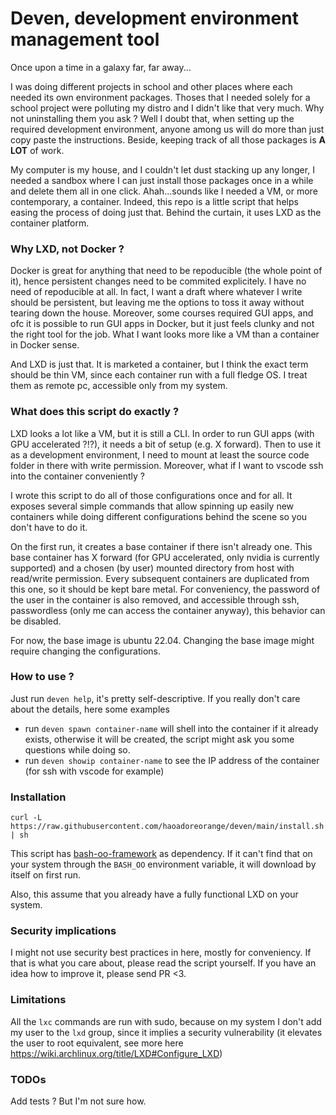# Deven, development environment management tool

Once upon a time in a galaxy far, far away...

I was doing different projects in school and other places where each needed its
own environment packages. Thoses that I needed solely for a school project were
polluting my distro and I didn't like that very much. Why not uninstalling them
you ask ? Well I doubt that, when setting up the required development
environment, anyone among us will do more than just copy paste the instructions.
Beside, keeping track of all those packages is **A LOT** of work.

My computer is my house, and I couldn't let dust stacking up any longer, I
needed a sandbox where I can just install those packages once in a while and
delete them all in one click. Ahah...sounds like I needed a VM, or more
contemporary, a container. Indeed, this repo is a little script that helps
easing the process of doing just that. Behind the curtain, it uses LXD as the
container platform.

### Why LXD, not Docker ?

Docker is great for anything that need to be repoducible (the whole point of
it), hence persistent changes need to be commited explicitely. I have no need of
repoducible at all. In fact, I want a draft where whatever I write should be
persistent, but leaving me the options to toss it away without tearing down the
house. Moreover, some courses required GUI apps, and ofc it is possible to run
GUI apps in Docker, but it just feels clunky and not the right tool for the job.
What I want looks more like a VM than a container in Docker sense.

And LXD is just that. It is marketed a container, but I think the exact term
should be thin VM, since each container run with a full fledge OS. I treat them
as remote pc, accessible only from my system.

### What does this script do exactly ?

LXD looks a lot like a VM, but it is still a CLI. In order to run GUI apps (with
GPU accelerated ?!?), it needs a bit of setup (e.g. X forward). Then to use it
as a development environment, I need to mount at least the source code folder in
there with write permission. Moreover, what if I want to vscode ssh into the
container conveniently ?

I wrote this script to do all of those configurations once and for all. It
exposes several simple commands that allow spinning up easily new containers
while doing different configurations behind the scene so you don't have to do
it.

On the first run, it creates a base container if there isn't already one. This
base container has X forward (for GPU accelerated, only nvidia is currently
supported) and a chosen (by user) mounted directory from host with read/write
permission. Every subsequent containers are duplicated from this one, so it
should be kept bare metal. For conveniency, the password of the user in the
container is also removed, and accessible through ssh, passwordless (only me can
access the container anyway), this behavior can be disabled.

For now, the base image is ubuntu 22.04. Changing the base image might require
changing the configurations.

### How to use ?

Just run `deven help`, it's pretty self-descriptive. If you really don't care
about the details, here some examples

-   run `deven spawn container-name` will shell into the container if it already
    exists, otherwise it will be created, the script might ask you some
    questions while doing so.
-   run `deven showip container-name` to see the IP address of the container
    (for ssh with vscode for example)

### Installation

`curl -L https://raw.githubusercontent.com/haoadoreorange/deven/main/install.sh | sh`

This script has
[bash-oo-framework](https://github.com/niieani/bash-oo-framework) as dependency.
If it can't find that on your system through the `BASH_OO` environment variable,
it will download by itself on first run.

Also, this assume that you already have a fully functional LXD on your system.

### Security implications

I might not use security best practices in here, mostly for conveniency. If that
is what you care about, please read the script yourself. If you have an idea how
to improve it, please send PR <3.

### Limitations

All the `lxc` commands are run with sudo, because on my system I don't add my
user to the `lxd` group, since it implies a security vulnerability (it elevates
the user to root equivalent, see more here
https://wiki.archlinux.org/title/LXD#Configure_LXD)

### TODOs

Add tests ? But I'm not sure how.
